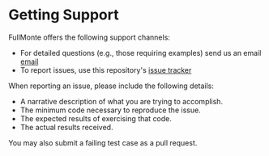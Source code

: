 # Getting Support

FullMonte offers the following support channels:

- For detailed questions (e.g., those requiring examples) send us an email
  [email](mailto:patonlab@colostate.edu?subject=[FullMonte])
- To report issues, use this repository's
  [issue tracker](https://github.com/bobbypaton/FullMonte/issues/new)

When reporting an issue, please include the following details:

- A narrative description of what you are trying to accomplish.
- The minimum code necessary to reproduce the issue.
- The expected results of exercising that code.
- The actual results received.

You may also submit a failing test case as a pull request.
